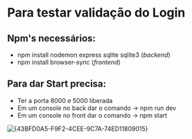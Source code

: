 # Para testar validação do Login

## Npm's necessários:
  - npm install nodemon express sqlite sqlite3 (*backend*)
  - npm install browser-sync (*frontend*)

## Para dar Start precisa:
  - Ter a porta 8000 e 5000 liberada
  - Em um console no back dar o comando -> npm run dev
  - Em um console no front dar o comando -> npm start

![{43BFD0A5-F9F2-4CEE-9C7A-74ED11809015}](https://github.com/user-attachments/assets/d73f9118-720c-4338-bb8f-4f8500913c69)


